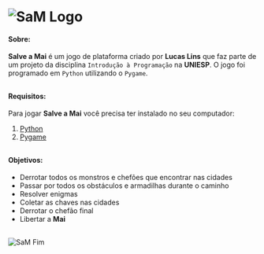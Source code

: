 # ![SaM Logo](https://cdn.discordapp.com/attachments/680077619701481534/709809617496178758/SaM.png)

#### Sobre:
**Salve a Mai** é um jogo de plataforma criado por **Lucas Lins** que faz parte de um projeto da disciplina `Introdução à Programação` na **UNIESP**. O jogo foi programado em `Python` utilizando o `Pygame`.
##

#### Requisitos:
Para jogar **Salve a Mai** você precisa ter instalado no seu computador:
1. [Python](https://www.python.org/)
2. [Pygame](https://www.pygame.org/)
##

#### Objetivos:
* Derrotar todos os monstros e chefões que encontrar nas cidades
* Passar por todos os obstáculos e armadilhas durante o caminho
* Resolver enigmas
* Coletar as chaves nas cidades
* Derrotar o chefão final
* Libertar a **Mai**
##

![SaM Fim](https://cdn.discordapp.com/attachments/680077619701481534/709827789385105428/SaM2.png)